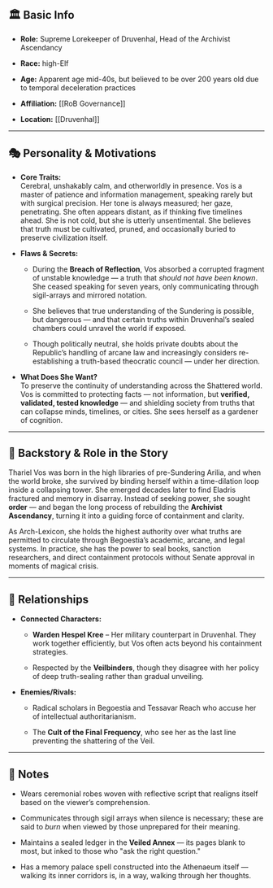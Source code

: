 ## 🏛️ Basic Info

- **Role:** Supreme Lorekeeper of Druvenhal, Head of the Archivist Ascendancy
    
- **Race:** high-Elf
    
- **Age:** Apparent age mid-40s, but believed to be over 200 years old due to temporal deceleration practices
    
- **Affiliation:** [[RoB Governance]]
    
- **Location:** [[Druvenhal]]
    

---

## 🎭 Personality & Motivations

- **Core Traits:**  
    Cerebral, unshakably calm, and otherworldly in presence. Vos is a master of patience and information management, speaking rarely but with surgical precision. Her tone is always measured; her gaze, penetrating. She often appears distant, as if thinking five timelines ahead. She is not cold, but she is utterly unsentimental. She believes that truth must be cultivated, pruned, and occasionally buried to preserve civilization itself.
    
- **Flaws & Secrets:**
    
    - During the **Breach of Reflection**, Vos absorbed a corrupted fragment of unstable knowledge — a truth that _should not have been known_. She ceased speaking for seven years, only communicating through sigil-arrays and mirrored notation.
        
    - She believes that true understanding of the Sundering is possible, but dangerous — and that certain truths within Druvenhal’s sealed chambers could unravel the world if exposed.
        
    - Though politically neutral, she holds private doubts about the Republic’s handling of arcane law and increasingly considers re-establishing a truth-based theocratic council — under her direction.
        
- **What Does She Want?**  
    To preserve the continuity of understanding across the Shattered world. Vos is committed to protecting facts — not information, but **verified, validated, tested knowledge** — and shielding society from truths that can collapse minds, timelines, or cities. She sees herself as a gardener of cognition.
    

---

## 📖 Backstory & Role in the Story

Thariel Vos was born in the high libraries of pre-Sundering Arilia, and when the world broke, she survived by binding herself within a time-dilation loop inside a collapsing tower. She emerged decades later to find Eladris fractured and memory in disarray. Instead of seeking power, she sought **order** — and began the long process of rebuilding the **Archivist Ascendancy**, turning it into a guiding force of containment and clarity.

As Arch-Lexicon, she holds the highest authority over what truths are permitted to circulate through Begoestia’s academic, arcane, and legal systems. In practice, she has the power to seal books, sanction researchers, and direct containment protocols without Senate approval in moments of magical crisis.

---

## 🔗 Relationships

- **Connected Characters:**
    
    - **Warden Hespel Kree** – Her military counterpart in Druvenhal. They work together efficiently, but Vos often acts beyond his containment strategies.
        
    - Respected by the **Veilbinders**, though they disagree with her policy of deep truth-sealing rather than gradual unveiling.
        
- **Enemies/Rivals:**
    
    - Radical scholars in Begoestia and Tessavar Reach who accuse her of intellectual authoritarianism.
        
    - The **Cult of the Final Frequency**, who see her as the last line preventing the shattering of the Veil.
        

---

## 📝 Notes

- Wears ceremonial robes woven with reflective script that realigns itself based on the viewer’s comprehension.
    
- Communicates through sigil arrays when silence is necessary; these are said to _burn_ when viewed by those unprepared for their meaning.
    
- Maintains a sealed ledger in the **Veiled Annex** — its pages blank to most, but inked to those who "ask the right question."
    
- Has a memory palace spell constructed into the Athenaeum itself — walking its inner corridors is, in a way, walking through her thoughts.